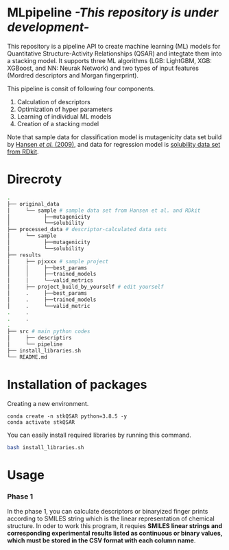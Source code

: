 # MLpipeline *-This repository is under development-*
This repository is a pipeline API to create machine learning (ML) models for Quantitative Structure-Activity Relationships (QSAR) and integtate them into a stacking model. It supports three ML algorithms (LGB: LightGBM, XGB: XGBoost, and NN: Neurak Network) and two types of input features (Mordred descriptors and Morgan fingerprint).  

This pipeline is consit of following four components.  
1. Calculation of descriptors  
2. Optimization of hyper parameters  
3. Learning of individual ML models   
4. Creation of a stacking model  

Note that sample data for classification model is mutagenicity data set build by [Hansen *et al.* (2009)](https://pubs.acs.org/doi/10.1021/ci900161g), and data for regression model is [solubility data set from RDkit](https://github.com/rdkit/rdkit/tree/master/Docs/Book/data).  
# Direcroty
```bash
.
├── original_data
│     └── sample # sample data set from Hansen et al. and RDkit
│           ├──mutagenicity
│           └──solubility
├── processed_data # descriptor-calculated data sets
│     └── sample
│           ├──mutagenicity
│           └──solubility
├── results
│     ├── pjxxxx # sample project
│     │     ├──best_params
│     │     ├──trained_models
│     │     └──valid_metrics
│     ├── project_build_by_yourself # edit yourself
│     .     ├──best_params
│     .     ├──trained_models
│     .     └──valid_metric 
.     .
.     .
.     
├── src # main python codes
│     ├── descriptirs
│     └── pipeline
├── install_libraries.sh
└── README.md
```
# Installation of packages
Creating a new environment.  
```
conda create -n stkQSAR python=3.8.5 -y
conda activate stkQSAR
```
You can easily install required libraries by running this command.  
```bash
bash install_libraries.sh
```
# Usage
### Phase 1
In the phase 1, you can calculate descriptors or binaryized finger prints according to SMILES string which is the linear representation of chemical structure. In oder to work this program, it requies **SMILES linear strings and corresponding experimental results listed as continuous or binary values, which must be stored in the CSV format with each column name**. 